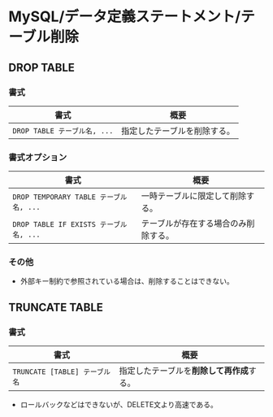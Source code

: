 # MySQL/データ定義ステートメント/テーブル削除

## DROP TABLE

### 書式

| 書式                         | 概要                         |
| ---------------------------- | ---------------------------- |
| `DROP TABLE テーブル名, ...` | 指定したテーブルを削除する。 |

### 書式オプション

| 書式                                   | 概要                                 |
| -------------------------------------- | ------------------------------------ |
| `DROP TEMPORARY TABLE テーブル名, ...` | 一時テーブルに限定して削除する。     |
| `DROP TABLE IF EXISTS テーブル名, ...` | テーブルが存在する場合のみ削除する。 |

### その他

- 外部キー制約で参照されている場合は、削除することはできない。

## TRUNCATE TABLE

### 書式

| 書式                         | 概要                         |
| ---------------------------- | ---------------------------- |
| `TRUNCATE [TABLE] テーブル名` | 指定したテーブルを**削除して再作成**する。 |

- ロールバックなどはできないが、DELETE文より高速である。
